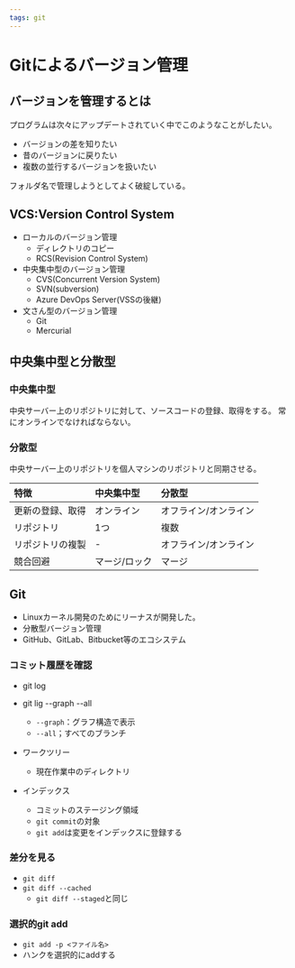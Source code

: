 ```yaml
---
tags: git
---
```

# Gitによるバージョン管理
## バージョンを管理するとは
プログラムは次々にアップデートされていく中でこのようなことがしたい。
- バージョンの差を知りたい
- 昔のバージョンに戻りたい
- 複数の並行するバージョンを扱いたい

フォルダ名で管理しようとしてよく破綻している。

## VCS:Version Control System
- ローカルのバージョン管理
  - ディレクトリのコピー
  - RCS(Revision Control System)
- 中央集中型のバージョン管理
  - CVS(Concurrent Version System)
  - SVN(subversion)
  - Azure DevOps Server(VSSの後継)
- 文さん型のバージョン管理
  - Git
  - Mercurial

## 中央集中型と分散型
### 中央集中型
中央サーバー上のリポジトリに対して、ソースコードの登録、取得をする。
常にオンラインでなければならない。
### 分散型
中央サーバー上のリポジトリを個人マシンのリポジトリと同期させる。

| 特徴 | 中央集中型 | 分散型 |
|:---|:---|:---|
|更新の登録、取得|オンライン|オフライン/オンライン|
|リポジトリ|1つ|複数|
|リポジトリの複製|-|オフライン/オンライン|
|競合回避|マージ/ロック|マージ|

## Git
- Linuxカーネル開発のためにリーナスが開発した。
- 分散型バージョン管理
- GitHub、GitLab、Bitbucket等のエコシステム

### コミット履歴を確認
- git log

- git lig --graph --all
  - `--graph`：グラフ構造で表示
  - `--all`；すべてのブランチ

- ワークツリー
  - 現在作業中のディレクトリ
- インデックス
  - コミットのステージング領域
  - `git commit`の対象
  - `git add`は変更をインデックスに登録する

### 差分を見る
- `git diff`
- `git diff --cached`
  - `git diff --staged`と同じ

### 選択的git add
- `git add -p <ファイル名>`
- ハンクを選択的にaddする
